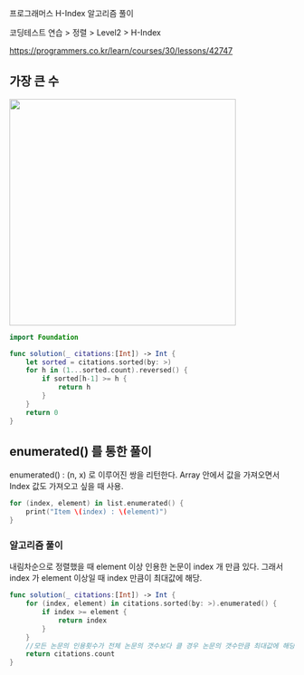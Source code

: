 프로그래머스 H-Index 알고리즘 풀이

코딩테스트 연습 > 정렬 > Level2 > H-Index

https://programmers.co.kr/learn/courses/30/lessons/42747

## 가장 큰 수
<img src ="https://user-images.githubusercontent.com/69136340/114207432-562f8b80-9997-11eb-9199-9a1bd294f392.png" width ="400">

```swift
import Foundation

func solution(_ citations:[Int]) -> Int {
    let sorted = citations.sorted(by: >)
    for h in (1...sorted.count).reversed() {
        if sorted[h-1] >= h {
            return h
        }
    }
    return 0
}
```

## enumerated() 를 통한 풀이
enumerated() : (n, x) 로 이루어진 쌍을 리턴한다. Array 안에서 값을 가져오면서 Index 값도 가져오고 싶을 때 사용.
```swift
for (index, element) in list.enumerated() {
    print("Item \(index) : \(element)")
}
```
### 알고리즘 풀이
내림차순으로 정렬했을 때 element 이상 인용한 논문이 index 개 만큼 있다. 그래서 index 가 element 이상일 때 index 만큼이 최대값에 해당.

```swift
func solution(_ citations:[Int]) -> Int {
    for (index, element) in citations.sorted(by: >).enumerated() {
        if index >= element {
            return index
        }
    }
    //모든 논문의 인용횟수가 전체 논문의 갯수보다 클 경우 논문의 갯수만큼 최대값에 해당.
    return citations.count
}
```
